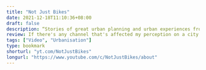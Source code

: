```yaml
---
title: "Not Just Bikes"
date: 2021-12-18T11:10:36+08:00
draft: false
description: “Stories of great urban planning and urban experiences from Amsterdam and the Netherlands. It's not just bikes.”
review: If there's any channel that's affected my perception on a city's liveability. It's this one.
tags: ["Video", "Urbanisation"]
type: bookmark
shorturl: "yt.com/NotJustBikes"
longurl: "https://www.youtube.com/c/NotJustBikes/about"
---
```

